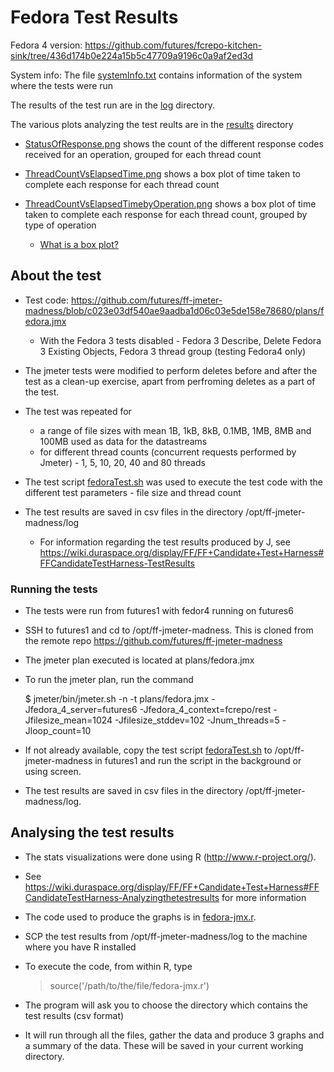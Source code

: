 # Fedora Test Results

Fedora 4 version: https://github.com/futures/fcrepo-kitchen-sink/tree/436d174b0e224a15b5c47709a9196c0a9af2ed3d

System info: The file [systemInfo.txt](/2013-04-25-Fedora4Tests/systemInfo.txt/) contains information of the system where the tests were run 

The results of the test run are in the [log](/2013-04-25-Fedora4Tests/log/) directory.

The various plots analyzing the test reults are in the [results](/2013-04-25-Fedora4Tests/results/) directory  
 * [StatusOfResponse.png](/2013-04-25-Fedora4Tests/results/StatusOfResponse.png) shows the count of the different response codes received for an operation, grouped for each thread count

 * [ThreadCountVsElapsedTime.png](/2013-04-25-Fedora4Tests/results/ThreadCountVsElapsedTime.png) shows a box plot of time taken to complete each response for each thread count

 * [ThreadCountVsElapsedTimebyOperation.png](/2013-04-25-Fedora4Tests/results/ThreadCountVsElapsedTimebyOperation.png) shows a box plot of time taken to complete each response for each thread count, grouped by type of operation
   * [What is a box plot?](http://en.wikipedia.org/wiki/Box_plot)


## About the test

 * Test code: https://github.com/futures/ff-jmeter-madness/blob/c023e03df540ae9aadba1d06c03e5de158e78680/plans/fedora.jmx
    * With the Fedora 3 tests disabled - Fedora 3 Describe, Delete Fedora 3 Existing Objects, Fedora 3 thread group (testing Fedora4 only)

 * The jmeter tests were modified to perform deletes before and after the test as a clean-up exercise, apart from perfroming deletes as a part of the test.

 * The test was repeated for 
    * a range of file sizes with mean 1B, 1kB, 8kB, 0.1MB, 1MB, 8MB and 100MB used as data for the datastreams 
    * for different thread counts (concurrent requests performed by Jmeter) - 1, 5, 10, 20, 40 and 80 threads

 * The test script [fedoraTest.sh](/2013-04-25-Fedora4Tests/fedora4Test.sh) was used to execute the test code with the different test parameters - file size and thread count

 * The test results are saved in csv files in the directory /opt/ff-jmeter-madness/log
   * For information regarding the test results produced by J, see https://wiki.duraspace.org/display/FF/FF+Candidate+Test+Harness#FFCandidateTestHarness-TestResults


### Running the tests

 * The tests were run from futures1 with fedor4 running on futures6

 * SSH to futures1 and cd to /opt/ff-jmeter-madness. This is cloned from the remote repo https://github.com/futures/ff-jmeter-madness

 * The jmeter plan executed is located at plans/fedora.jmx

 * To run the jmeter plan, run the command

    $ jmeter/bin/jmeter.sh -n -t plans/fedora.jmx -Jfedora_4_server=futures6 -Jfedora_4_context=fcrepo/rest -Jfilesize_mean=1024 -Jfilesize_stddev=102 -Jnum_threads=5 -Jloop_count=10

 * If not already available, copy the test script [fedoraTest.sh](/2013-04-25-Fedora4Tests/fedora4Test.sh) to /opt/ff-jmeter-madness in futures1 and run the script in the background or using screen.

 * The test results are saved in csv files in the directory /opt/ff-jmeter-madness/log. 


## Analysing the test results

 * The stats visualizations were done using R (http://www.r-project.org/). 

 * See https://wiki.duraspace.org/display/FF/FF+Candidate+Test+Harness#FFCandidateTestHarness-Analyzingthetestresults for more information

 * The code used to produce the graphs is in [fedora-jmx.r](/2013-04-25-Fedora4Tests/fedora-jmx.r).

 * SCP the test results from /opt/ff-jmeter-madness/log to the machine where you have R installed

 * To execute the code, from within R, type  

    > source('/path/to/the/file/fedora-jmx.r')

 * The program will ask you to choose the directory which contains the test results (csv format)

 * It will run through all the files, gather the data and produce 3 graphs and a summary of the data. These will be saved in your current working directory.

